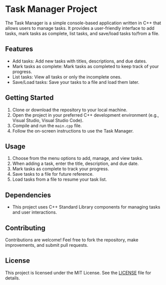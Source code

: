 # Task Manager Project

The Task Manager is a simple console-based application written in C++ that allows users to manage tasks. It provides a user-friendly interface to add tasks, mark tasks as complete, list tasks, and save/load tasks to/from a file.

## Features

- Add tasks: Add new tasks with titles, descriptions, and due dates.
- Mark tasks as complete: Mark tasks as completed to keep track of your progress.
- List tasks: View all tasks or only the incomplete ones.
- Save/Load tasks: Save your tasks to a file and load them later.

## Getting Started

1. Clone or download the repository to your local machine.
2. Open the project in your preferred C++ development environment (e.g., Visual Studio, Visual Studio Code).
3. Compile and run the `main.cpp` file.
4. Follow the on-screen instructions to use the Task Manager.

## Usage

1. Choose from the menu options to add, manage, and view tasks.
2. When adding a task, enter the title, description, and due date.
3. Mark tasks as complete to track your progress.
4. Save tasks to a file for future reference.
5. Load tasks from a file to resume your task list.

## Dependencies

- This project uses C++ Standard Library components for managing tasks and user interactions.

## Contributing

Contributions are welcome! Feel free to fork the repository, make improvements, and submit pull requests.

## License

This project is licensed under the MIT License. See the [LICENSE](LICENSE) file for details.

